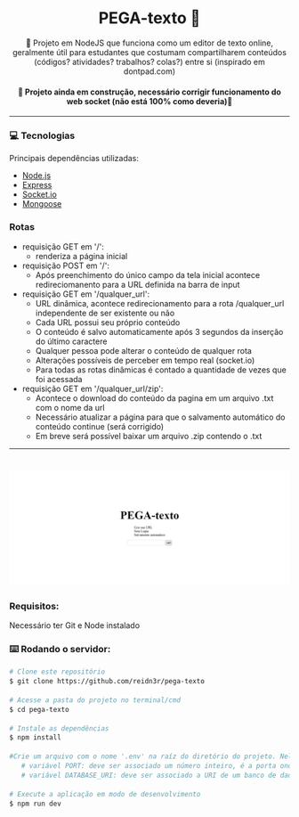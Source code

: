 <h1 align="center">PEGA-texto 📖</h1>

<p align="center">📝 Projeto em NodeJS que funciona como um editor de texto online, geralmente útil para estudantes que costumam compartilharem conteúdos (códigos? atividades? trabalhos? colas?) entre si (inspirado em dontpad.com) </p>

<h4 align="center">🚧 Projeto ainda em construção, necessário corrigir funcionamento do web socket (não está 100% como deveria)🚧</h4>

<hr>
  
### 💻 Tecnologias
Principais dependências utilizadas:
- [Node.js](https://nodejs.org/en/)
- [Express](https://expressjs.com/en/api.html)
- [Socket.io](https://socket.io/pt-br/docs/v4/)
- [Mongoose](https://mongoosejs.com/docs/populate.html)

### Rotas
- requisição GET em '/': 
    * renderiza a página inicial
- requisição POST em '/':
    * Após preenchimento do único campo da tela inicial acontece redireciomanento para a URL definida na barra de input
- requisição GET em '/qualquer_url':
    * URL dinâmica, acontece redirecionamento para a rota /qualquer_url independente de ser existente ou não
    * Cada URL possui seu próprio conteúdo
    * O conteúdo é salvo automaticamente após 3 segundos da inserção do último caractere
    * Qualquer pessoa pode alterar o conteúdo de qualquer rota
    * Alterações possíveis de perceber em tempo real (socket.io)
    * Para todas as rotas dinâmicas é contado a quantidade de vezes que foi acessada 
 - requisição GET em '/qualquer_url/zip':
    * Acontece o download do conteúdo da pagina em um arquivo .txt com o nome da url
    * Necessário atualizar a página para que o salvamento automático do conteúdo continue (será corrigido)
    * Em breve será possível baixar um arquivo .zip contendo o .txt

<hr>

<h1 align="center">
  <img alt="pega-texto" title="#PEGA-texto" src="./screenshots/img.png" />
</h1>

### Requisitos:
Necessário ter Git e Node instalado  


### ⌨️ Rodando o servidor:
```bash
# Clone este repositório
$ git clone https://github.com/reidn3r/pega-texto

# Acesse a pasta do projeto no terminal/cmd
$ cd pega-texto

# Instale as dependências
$ npm install

#Crie um arquivo com o nome '.env' na raíz do diretório do projeto. Nele, deve ser definido algumas variáveis de ambiente
   # variável PORT: deve ser associado um número inteiro, é a porta onde está rodando o servidor
   # variável DATABASE_URI: deve ser associado a URI de um banco de dados MongoDB

# Execute a aplicação em modo de desenvolvimento
$ npm run dev
